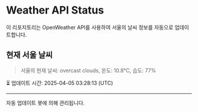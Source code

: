
# Weather API Status

이 리포지토리는 OpenWeather API를 사용하여 서울의 날씨 정보를 자동으로 업데이트합니다.

## 현재 서울 날씨
> 서울의 현재 날씨: overcast clouds, 온도: 10.8°C, 습도: 77%

⏳ 업데이트 시간: 2025-04-05 03:28:13 (UTC)

---
자동 업데이트 봇에 의해 관리됩니다.
